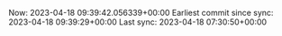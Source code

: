 Now: 2023-04-18 09:39:42.056339+00:00 Earliest commit since sync: 2023-04-18 09:39:29+00:00 Last sync: 2023-04-18 07:30:50+00:00

